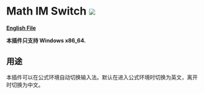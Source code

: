 # Math IM Switch <img src="https://img.shields.io/github/manifest-json/v/Yang00002/math-im-switch">

**[English File](./README.md)**

**本插件只支持 Windows x86_64.**
## 用途

本插件可以在公式环境自动切换输入法。默认在进入公式环境时切换为英文，离开时切换为中文。